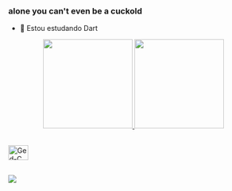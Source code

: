 ### alone you can't even be a cuckold

- 🌱 Estou estudando Dart

<p align="center">
  <a href="https://github.com/Gedsonfa">
  <img height="180cm" src="https://github-readme-stats.vercel.app/api/top-langs/?username=Gedsonfa&layout=compact&langs_count=7&theme=dracula"/>
    <img height="180cm" src="https://media0.giphy.com/media/v1.Y2lkPTc5MGI3NjExOGU0NWRlZjM3NTY1ZGIwYmQ5MzI1MDhjMDgzMzQxMjUzNGYwNTJiZiZjdD1n/BK1EfIsdkKZMY/giphy.gif"/>
</p>

<div style="display: inline_block"><br>

<img align="center" alt="Ged-C" height="30" width="40" src="https://cdn.jsdelivr.net/gh/devicons/devicon/icons/c/c-original.svg">

</div>

##

<div>
<a href="https://www.linkedin.com/in/gedson-fernandes-17b082239" target="_blank"><img src="https://img.shields.io/badge/LinkedIn-0077B5?style=for-the-badge&logo=linkedin&logoColor=white" target="_blank"></a>
</div>
